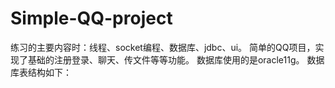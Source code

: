 # Simple-QQ-project
练习的主要内容时：线程、socket编程、数据库、jdbc、ui。
简单的QQ项目，实现了基础的注册登录、聊天、传文件等等功能。
数据库使用的是oracle11g。
数据库表结构如下：
